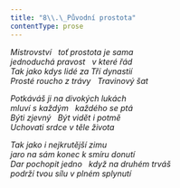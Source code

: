 ```yaml
---
title: "8\\.\_Původní prostota"
contentType: prose
---
```


_Mistrovství   toť prostota je sama  
jednoduchá pravost   v které řád  
Tak jako kdys lidé za Tří dynastií  
Prosté roucho z trávy   Travinový šat_

  

_Potkáváš ji na divokých lukách  
mluví s každým   každého se ptá  
Býti zjevný   Být vidět i potmě  
Uchovati srdce v těle života_

  

_Tak jako i nejkrutější zimu  
jaro na sám konec k smíru donutí  
Dar pochopit jedno   když na druhém trváš  
podrží tvou sílu v plném splynutí_
